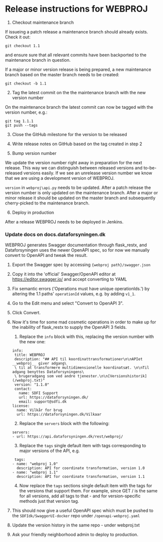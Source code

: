 # Release instructions for WEBPROJ

1. Checkout maintenance branch

If issueing a patch release a maintenance branch should already exists. Check it out:

```
git checkout 1.1
```

and ensure sure that all relevant commits have been backported to the maintenance branch in question.

If a major or minor version release is being prepared, a new maintenance branch based on the
master branch needs to be created:

```
git checkout -b 1.1
```

2. Tag the latest commit on the the maintenance branch with the new version number

On the maintenance branch the latest commit can now be tagged with the version number, e.g.:

```
git tag 1.1.1
git push --tags
```

3. Close the GitHub milestone for the version to be released

4. Write release notes on GitHub based on the tag created in step 2

5. Bump version number

We update the version number right away in preparation for the next release. This way we can distinguish
between released versions and to-be-released versions easily. If we see an unrelease version number we know
that we are using a development version of WEBPROJ.

`version` in `webproj\api.py` needs to be updated. After a patch release the version number is only updated
on the maintenance branch. After a major or minor release it should be updated on the master branch and subsequently
cherry-picked to the maintenance branch.

6. Deploy in production

After a release WEBPROJ needs to be deployed in Jenkins.

### Update docs on docs.dataforsyningen.dk
WEBPROJ generates Swagger documentation through flask_restx, and Dataforsyningen uses the newer OpenAPI spec, so for now we manually convert to OpenAPI and tweak the result.

1. Export the Swagger spec by accessing `{webproj path}/swagger.json`
2. Copy it into the 'official' Swagger/OpenAPI editor at https://editor.swagger.io/ and accept converting to YAML
3. Fix semantic errors ('Operations must have unique operationIds.') by altering the 1.1 paths' `operationId` values, e.g. by adding `v1_1`.
4. Go to the Edit menu and select "Convert to OpenAPI 3".
5. Click Convert.
6. Now it's time for some mad cosmetic operations in order to make up for the inability of flask_restx to supply the OpenAPI 3 fields.
   1. Replace the `info` block with this, replacing the version number with the new one:
   ```
   info:
    title: WEBPROJ
    description: "## API til koordinattransformationer\n\nAPIet __webproj__ giver adgang\
    \ til at transformere multidimensionelle koordinatsæt. \n\nTil adgang benyttes Dataforsyningens\
    \ brugeradgang som ved andre tjenester.\n\n[Versionshistorik](/webproj.txt)"
    version: "1.1.0"
    contact:
      name: SDFI Support
      url: https://dataforsyningen.dk/
      email: support@sdfi.dk
   license:
     name: Vilkår for brug
     url: https://dataforsyningen.dk/Vilkaar
    ```

   2. Replace the `servers` block with the following:
   ```
   servers:
   - url: https://api.dataforsyningen.dk/rest/webproj/
   ```
   3. Replace the `tags` single default item with tags corresponding to major versions of the API, e.g.
   ```
    tags:
   - name: "webproj 1.0"
     description: API for coordinate transformation, version 1.0
   - name: "webproj 1.1"
     description: API for coordinate transformation, version 1.1
      ```
   4. Now replace the `tags` sections single default item with the tags for the versions that support them. For example, since GET / is the same for all versions, add all tags to that - and for version-specific methods just that version tag.
7. This should now give a useful OpenAPI spec which must be pushed to the `SDFIdk/SwaggerUI-docker` repo under `/openapi-webproj.yaml`
8. Update the version history in the same repo - under webproj.txt
9. Ask your friendly neighborhood admin to deploy to production.
